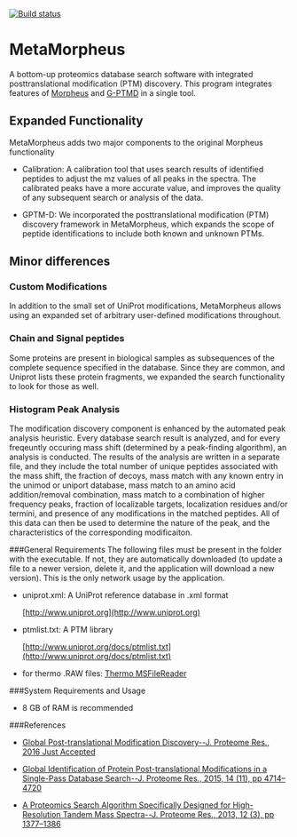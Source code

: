 [![Build status](https://ci.appveyor.com/api/projects/status/0kpjdrn9tn6y387k/branch/master?svg=true)](https://ci.appveyor.com/project/stefanks/metamorpheus/branch/master)

# MetaMorpheus
A bottom-up proteomics database search software with integrated posttranslational modification (PTM) discovery. This program integrates
features of [Morpheus](https://github.com/cwenger/Morpheus) and [G-PTMD](https://github.com/smith-chem-wisc/gptmd) in a single tool.


## Expanded Functionality
MetaMorpheus adds two major components to the original Morpheus functionality

* Calibration: A calibration tool that uses search results of identified peptides to adjust the mz values of all peaks in the spectra. The calibrated peaks have a more accurate value, and improves the quality of any subsequent search or analysis of the data.

* GPTM-D: We incorporated the posttranslational modification (PTM) discovery framework in MetaMorpheus, which expands the scope of peptide identifications to include both known and unknown PTMs. 

## Minor differences

### Custom Modifications
In addition to the small set of UniProt modifications, MetaMorpheus allows using an expanded set of arbitrary user-defined modifications throughout.

### Chain and Signal peptides
Some proteins are present in biological samples as subsequences of the complete sequence specified in the database. Since they are common, and Uniprot lists these protein fragments, we expanded the search functionality to look for those as well.

### Histogram Peak Analysis
The modification discovery component is enhanced by the automated peak analysis heuristic. Every database search result is analyzed, and for every freqeuntly occuring mass shift (determined by a peak-finding algorithm), an analysis is conducted. The results of the analysis are written in a separate file, and they include the total number of unique peptides associated with the mass shift, the fraction of decoys, mass match with any known entry in the unimod or uniport database, mass match to an amino acid addition/removal combination, mass match to a combination of higher frequency peaks, fraction of localizable targets, localization residues and/or termini, and presence of any modifications in the matched peptides. All of this data can then be used to determine the nature of the peak, and the characteristics of the corresponding modificaiton. 

###General Requirements
The following files must be present in the folder with the executable. If not, they are automatically downloaded (to update a file to a newer version, delete it, and the application will download a new version). This is the only network usage by the application. 

* uniprot.xml: A UniProt reference database in .xml format

  [http://www.uniprot.org](http://www.uniprot.org)

* ptmlist.txt: A PTM library
 
  [http://www.uniprot.org/docs/ptmlist.txt](http://www.uniprot.org/docs/ptmlist.txt) 

* for thermo .RAW files: [Thermo MSFileReader](https://thermo.flexnetoperations.com/control/thmo/search?query=MSFileReader)

###System Requirements and Usage
- 8 GB of RAM is recommended

###References

* [Global Post-translational Modification Discovery--J. Proteome Res., 2016 Just Accepted](http://pubs.acs.org/doi/abs/10.1021/acs.jproteome.6b00034)

* [Global Identification of Protein Post-translational Modifications in a Single-Pass Database Search--J. Proteome Res., 2015, 14 (11), pp 4714–4720](http://pubs.acs.org/doi/abs/10.1021/acs.jproteome.5b00599)

* [A Proteomics Search Algorithm Specifically Designed for High-Resolution Tandem Mass Spectra--J. Proteome Res., 2013, 12 (3), pp 1377–1386](http://pubs.acs.org/doi/abs/10.1021/pr301024c)
